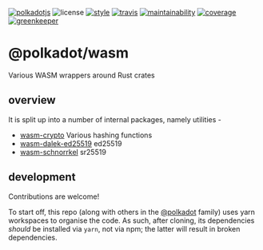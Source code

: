 [![polkadotjs](https://img.shields.io/badge/polkadot-js-orange.svg?style=flat-square)](https://polkadot.js.org)
![license](https://img.shields.io/badge/License-Apache%202.0-blue.svg?style=flat-square)
[![style](https://img.shields.io/badge/code%20style-semistandard-lightgrey.svg?style=flat-square)](https://github.com/Flet/semistandard)
[![travis](https://img.shields.io/travis/polkadot-js/wasm.svg?style=flat-square)](https://travis-ci.com/polkadot-js/wasm)
[![maintainability](https://img.shields.io/codeclimate/maintainability/polkadot-js/wasm.svg?style=flat-square)](https://codeclimate.com/github/polkadot-js/wasm/maintainability)
[![coverage](https://img.shields.io/coveralls/polkadot-js/wasm.svg?style=flat-square)](https://coveralls.io/github/polkadot-js/wasm?branch=master)
[![greenkeeper](https://img.shields.io/badge/greenkeeper-enabled-brightgreen.svg?style=flat-square)](https://greenkeeper.io/)

# @polkadot/wasm

Various WASM wrappers around Rust crates

## overview

It is split up into a number of internal packages, namely utilities -

- [wasm-crypto](packages/wasm-crypto/) Various hashing functions
- [wasm-dalek-ed25519](packages/wasm-dalek-ed25519/) ed25519
- [wasm-schnorrkel](packages/wasm-schnorrkel/) sr25519

## development

Contributions are welcome!

To start off, this repo (along with others in the [@polkadot](https://github.com/polkadot-js/) family) uses yarn workspaces to organise the code. As such, after cloning, its dependencies _should_ be installed via `yarn`, not via npm; the latter will result in broken dependencies.
